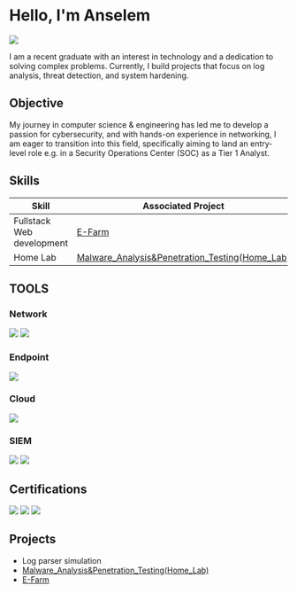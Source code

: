 # Hello, I'm Anselem
<a href="https://linkedin.com/in/anselem-ezechukwu"><img src="https://img.shields.io/badge/-LinkedIn-0072b1?&style=for-the-badge&logo=linkedin&logoColor=white" /></a>


I am a recent graduate with an interest in technology and a dedication to solving complex problems. Currently, I build projects that focus on log analysis, threat detection, and system hardening.

## Objective

My journey in computer science & engineering has led me to develop a passion for cybersecurity, and with hands-on experience in networking, I am eager to transition into this field, specifically aiming to land an entry-level role e.g. in a Security Operations Center (SOC) as a Tier 1 Analyst.

## Skills

| Skill                                         | Associated Project         |
|-----------------------------------------------|----------------------------|
| Fullstack Web development          | <a href="https://github.com/anselem7/E-Farm">E-Farm</a>|
| Home Lab          | <a href="https://github.com/anselem7/Malware-Analysis-Penetration-Testing-Home-Lab">Malware_Analysis&Penetration_Testing(Home_Lab)</a>|



## TOOLS


### Network
<div>
    <img src="https://img.shields.io/badge/-Wireshark-1679A7?&style=for-the-badge&logo=Wireshark&logoColor=white" />
    <img src="https://img.shields.io/badge/-Cisco%20Packet%20Tracer-1BA0D7?&style=for-the-badge&logo=cisco&logoColor=white" />


</div>

### Endpoint
<div>
    <img src="https://img.shields.io/badge/-Microsoft_Defender_for_Endpoint-00A4EF?&style=for-the-badge&logo=Microsoft&logoColor=white" />

### Cloud
<div>
    <img src="https://img.shields.io/badge/-SQL-336791?&style=for-the-badge&logo=postgresql&logoColor=white" />

</div>

### SIEM
<div>
    <img src="https://img.shields.io/badge/-Microsoft_Sentinel-0078D4?&style=for-the-badge&logo=Microsoft&logoColor=white" />
    <img src="https://img.shields.io/badge/-Splunk-000000?&style=for-the-badge&logo=Splunk&logoColor=white" />

</div>

## Certifications
<div>
<img src="https://img.shields.io/badge/-Security%2B-FF0000?&style=for-the-badge&logo=CompTIA&logoColor=white" />
<img src="https://img.shields.io/badge/-CCNA%3A%20Enterprise%20Networking%2C%20Security%20and%20Automation-1BA0D7?&style=for-the-badge&logo=cisco&logoColor=white" />
<img src="https://img.shields.io/badge/-CCNA%3A%20Switching%2C%20Routing%20%26%20Wireless%20Essentials-1BA0D7?&style=for-the-badge&logo=cisco&logoColor=white" />
</div>

## Projects
- Log parser simulation
- <a href="https://github.com/anselem7/Malware-Analysis-Penetration-Testing-Home-Lab">Malware_Analysis&Penetration_Testing(Home_Lab)</a>
-  <a href="https://github.com/anselem7/E-Farm">E-Farm</a>
